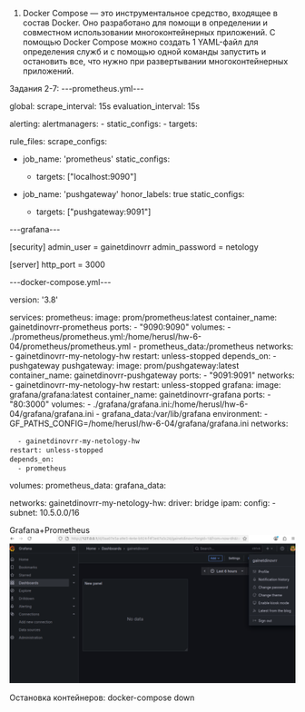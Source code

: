 1. Docker Compose — это инструментальное средство, входящее в состав Docker. Оно разработано для помощи в определении и совместном использовании многоконтейнерных приложений. С помощью Docker Compose можно создать 1 YAML-файл для определения служб и с помощью одной команды запустить и остановить все, что нужно при развертывании многоконтейнерных приложений.




Задания 2-7: 
---prometheus.yml---
<div>
  global:
  scrape_interval: 15s
  evaluation_interval: 15s

alerting: 
  alertmanagers:
    - static_configs:
      - targets:

rule_files: 
scrape_configs:
  - job_name: 'prometheus'
    static_configs:
      - targets: ["localhost:9090"]

  - job_name: 'pushgateway'
    honor_labels: true
    static_configs:
      - targets: ["pushgateway:9091"]
</div>

---grafana---

[security]
admin_user = gainetdinovrr
admin_password = netology

[server]
http_port = 3000

---docker-compose.yml---


version: '3.8'

services:
  prometheus:
    image: prom/prometheus:latest
    container_name: gainetdinovrr-prometheus
    ports:
      - "9090:9090"
    volumes:
      - ./prometheus/prometheus.yml:/home/herusl/hw-6-04/prometheus/prometheus.yml
      - prometheus_data:/prometheus
    networks:
      - gainetdinovrr-my-netology-hw
    restart: unless-stopped
    depends_on:
      - pushgateway
  pushgateway:
    image: prom/pushgateway:latest
    container_name: gainetdinovrr-pushgateway
    ports:
      - "9091:9091"
    networks:
      - gainetdinovrr-my-netology-hw
    restart: unless-stopped
  grafana:
    image: grafana/grafana:latest
    container_name: gainetdinovrr-grafana
    ports:
      - "80:3000"
    volumes:
      - ./grafana/grafana.ini:/home/herusl/hw-6-04/grafana/grafana.ini
      - grafana_data:/var/lib/grafana
    environment:
      - GF_PATHS_CONFIG=/home/herusl/hw-6-04/grafana/grafana.ini
    networks:
    
      - gainetdinovrr-my-netology-hw
    restart: unless-stopped
    depends_on:
      - prometheus

volumes:
  prometheus_data:
  grafana_data:

networks:
  gainetdinovrr-my-netology-hw:
    driver: bridge
    ipam:
      config:
        - subnet: 10.5.0.0/16


Grafana+Prometheus
![alt text](image-3.png)

Остановка контейнеров: docker-compose down